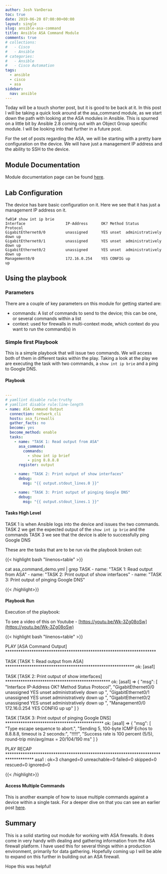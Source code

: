```yaml
---
author: Josh VanDeraa
toc: true
date: 2019-06-20 07:00:00+00:00
layout: single
slug: ansible-asa-command
title: Ansible ASA Command Module
comments: true
# collections:
#   - Cisco
#   - Ansible
# categories:
#   - Ansible
#   - Cisco Automation
tags:
  - ansible
  - cisco
  - asa
sidebar:
  nav: ansible
---
```


Today will be a touch shorter post, but it is good to be back at it. In this
post I will be taking a quick look around at the asa_command module, as we start
down the path with looking at the ASA modules in Ansible. This is spurned on a
little bit by Ansible 2.8 coming out with an Object Group specific module. I
will be looking into that further in a future post.

For the set of posts regarding the ASA, we will be starting with a pretty bare
configuration on the device. We will have just a management IP address and the
ability to SSH to the device.

## Module Documentation

Module documentation page can be found
[here](https://docs.ansible.com/ansible/latest/modules/asa_command_module.html).

## Lab Configuration

The device has bare basic configuration on it. Here we see that it has just a
management IP address on it.

``` cisco
fw01# show int ip brie
Interface                  IP-Address      OK? Method Status                Protocol
GigabitEthernet0/0         unassigned      YES unset  administratively down up  
GigabitEthernet0/1         unassigned      YES unset  administratively down up  
GigabitEthernet0/2         unassigned      YES unset  administratively down up  
Management0/0              172.16.0.254    YES CONFIG up                    up 
```

## Using the playbook

### Parameters

There are a couple of key parameters on this module for getting started are:

* commands: A list of commands to send to the device; this can be one, or 
several commands within a list
* context: used for firewalls in multi-context mode, which context do you want
to run the command(s) in

### Simple first Playbook

This is a simple playbook that will issue two commands. We will access both of
them in different tasks within the play. Taking a look at the play we are
executing the task with two commands, a `show int ip brie` and a ping to Google
DNS. 

#### Playbook

```yaml

---
# yamllint disable rule:truthy
# yamllint disable rule:line-length
- name: ASA Command Output
  connection: network_cli
  hosts: asa_firewalls
  gather_facts: no
  become: yes
  become_method: enable
  tasks:
    - name: "TASK 1: Read output from ASA"
      asa_command:
        commands:
          - show int ip brief
          - ping 8.8.8.8
      register: output

    - name: "TASK 2: Print output of show interfaces"
      debug:
        msg: "{{ output.stdout_lines.0 }}"

    - name: "TASK 3: Print output of pinging Google DNS"
      debug:
        msg: "{{ output.stdout_lines.1 }}"


```

#### Tasks High Level

TASK 1 is when Ansible logs into the device and issues the two commands.  
TASK 2 we get the expected output of the `show int ip brie` and the commands
TASK 3 we see that the device is able to successfully ping Google DNS

These are the tasks that are to be run via the playbook broken out:

{{< highlight bash "linenos=table" >}}


cat asa_command_demo.yml | grep TASK
    - name: "TASK 1: Read output from ASA"
    - name: "TASK 2: Print output of show interfaces"
    - name: "TASK 3: Print output of pinging Google DNS"


{{< /highlight>}}

#### Playbook Run

Execution of the playbook:

To see a video of this on Youtube - [https://youtu.be/Wk-3Zg08oSw](https://youtu.be/Wk-3Zg08oSw)

{{< highlight bash "linenos=table" >}}


PLAY [ASA Command Output] *********************************************************************

TASK [TASK 1: Read output from ASA] ***********************************************************
ok: [asa1]

TASK [TASK 2: Print output of show interfaces] ************************************************
ok: [asa1] => {
    "msg": [
        "Interface                  IP-Address      OK? Method Status                Protocol",
        "GigabitEthernet0/0         unassigned      YES unset  administratively down up  ",
        "GigabitEthernet0/1         unassigned      YES unset  administratively down up  ",
        "GigabitEthernet0/2         unassigned      YES unset  administratively down up  ",
        "Management0/0              172.16.0.254    YES CONFIG up                    up"
    ]
}

TASK [TASK 3: Print output of pinging Google DNS] *********************************************
ok: [asa1] => {
    "msg": [
        "Type escape sequence to abort.",
        "Sending 5, 100-byte ICMP Echos to 8.8.8.8, timeout is 2 seconds:",
        "!!!!!",
        "Success rate is 100 percent (5/5), round-trip min/avg/max = 20/104/190 ms"
    ]
}

PLAY RECAP ************************************************************************************
asa1                       : ok=3    changed=0    unreachable=0    failed=0    skipped=0    rescued=0    ignored=0


{{< /highlight>}}

#### Access Multiple Commands

This is another example of how to issue multiple commands against a device
within a single task. For a deeper dive on that you can see an earlier post
[here](https://josh-v.com/blog/2019/01/05/ansible-output-work.html).

## Summary

This is a solid starting out module for working with ASA firewalls. It does
come in very handy with dealing and gathering information from the ASA
firewall platform. I have used this for several things within a production
environment, primarily for data gathering. Hopefully coming up I will be able
to expand on this further in building out an ASA firewall.

Hope this was helpful! 

